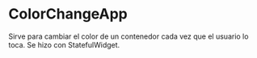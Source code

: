 # ColorChangeApp

Sirve para cambiar el color de un contenedor cada vez que el usuario lo toca. Se hizo con StatefulWidget.
